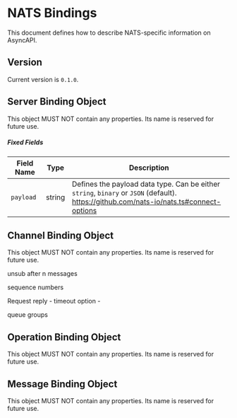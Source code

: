 # NATS Bindings

This document defines how to describe NATS-specific information on AsyncAPI.

<a name="version"></a>

## Version

Current version is `0.1.0`.


<a name="server"></a>

## Server Binding Object

This object MUST NOT contain any properties. Its name is reserved for future use.

##### Fixed Fields

Field Name | Type | Description
---|:---:|---
<a name="channelBindingObjectPayload"></a>`payload` | string | Defines the payload data type. Can be either `string`, `binary` or `JSON` (default). https://github.com/nats-io/nats.ts#connect-options



<a name="channel"></a>

## Channel Binding Object

This object MUST NOT contain any properties. Its name is reserved for future use.


unsub after n messages

sequence numbers

Request reply
    - timeout option
    -

queue groups



<a name="operation"></a>

## Operation Binding Object

This object MUST NOT contain any properties. Its name is reserved for future use.


<a name="message"></a>

## Message Binding Object

This object MUST NOT contain any properties. Its name is reserved for future use.
